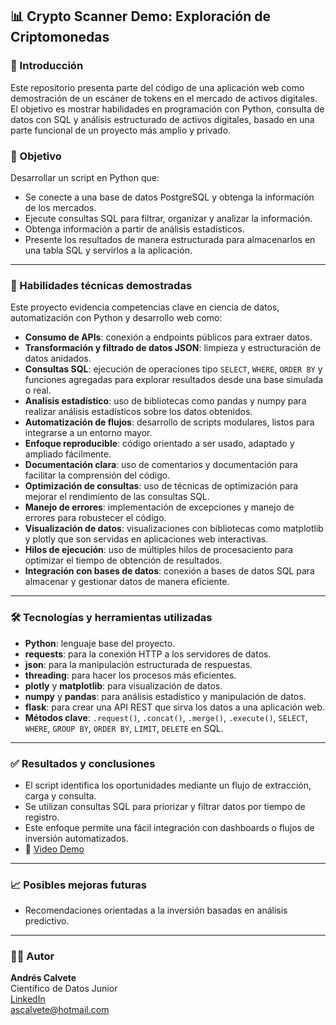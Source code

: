 ## 📊 Crypto Scanner Demo: Exploración de Criptomonedas

### 📌 Introducción

Este repositorio presenta parte del código de una aplicación web como demostración de un escáner de tokens en el mercado de activos digitales. El objetivo es mostrar habilidades en programación con Python, consulta de datos con SQL y análisis estructurado de activos digitales, basado en una parte funcional de un proyecto más amplio y privado.

### 🎯 Objetivo

Desarrollar un script en Python que:

- Se conecte a una base de datos PostgreSQL y obtenga la información de los mercados.
- Ejecute consultas SQL para filtrar, organizar y analizar la información.
- Obtenga información a partir de análisis estadísticos.
- Presente los resultados de manera estructurada para almacenarlos en una tabla SQL y servirlos a la aplicación.

---

### 🧠 Habilidades técnicas demostradas

Este proyecto evidencia competencias clave en ciencia de datos, automatización con Python y desarrollo web como:

- **Consumo de APIs**: conexión a endpoints públicos para extraer datos.
- **Transformación y filtrado de datos JSON**: limpieza y estructuración de datos anidados.
- **Consultas SQL**: ejecución de operaciones tipo `SELECT`, `WHERE`, `ORDER BY` y funciones agregadas para explorar resultados desde una base simulada o real.
- **Analisis estadístico**: uso de bibliotecas como pandas y numpy para realizar análisis estadísticos sobre los datos obtenidos.
- **Automatización de flujos**: desarrollo de scripts modulares, listos para integrarse a un entorno mayor.
- **Enfoque reproducible**: código orientado a ser usado, adaptado y ampliado fácilmente.
- **Documentación clara**: uso de comentarios y documentación para facilitar la comprensión del código.
- **Optimización de consultas**: uso de técnicas de optimización para mejorar el rendimiento de las consultas SQL.
- **Manejo de errores**: implementación de excepciones y manejo de errores para robustecer el código.
- **Visualización de datos**: visualizaciones con bibliotecas como matplotlib y plotly que son servidas en aplicaciones web interactivas.
- **Hilos de ejecución**: uso de múltiples hilos de procesaciento para optimizar el tiempo de obtención de resultados.
- **Integración con bases de datos**: conexión a bases de datos SQL para almacenar y gestionar datos de manera eficiente.


---

### 🛠️ Tecnologías y herramientas utilizadas

- **Python**: lenguaje base del proyecto.
- **requests**: para la conexión HTTP a los servidores de datos.
- **json**: para la manipulación estructurada de respuestas.
- **threading**: para hacer los procesos más eficientes.
- **plotly** y **matplotlib**: para visualización de datos.
- **numpy** y **pandas**: para análisis estadístico y manipulación de datos.
- **flask**: para crear una API REST que sirva los datos a una aplicación web.
- **Métodos clave**: `.request()`, `.concat()`, `.merge()`, `.execute()`, `SELECT`, `WHERE`, `GROUP BY`, `ORDER BY`, `LIMIT`, `DELETE` en SQL.

---

### ✅ Resultados y conclusiones

- El script identifica los oportunidades mediante un flujo de extracción, carga y consulta.
- Se utilizan consultas SQL para priorizar y filtrar datos por tiempo de registro.
- Este enfoque permite una fácil integración con dashboards o flujos de inversión automatizados.
- 🎥 [Video Demo](https://drive.google.com/file/d/1i6X71N93re9HBWh_Eg69X_fhXsx__i6u/view?usp=sharing)

---

### 📈 Posibles mejoras futuras

- Recomendaciones orientadas a la inversión basadas en análisis predictivo.

---

### 👨‍💻 Autor

**Andrés Calvete**  
Científico de Datos Junior  
[LinkedIn](https://www.linkedin.com/in/andrescalvete/)  
ascalvete@hotmail.com
